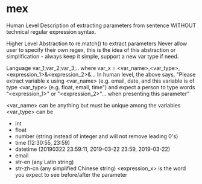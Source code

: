 # mex

Human Level Description of extracting parameters from sentence WITHOUT
technical regular expression syntax.

Higher Level Abstraction to re.match() to extract parameters
Never allow user to specify their own regex, this is the idea of this
abstraction or simplification - always keep it simple, support a new
var type if need.

Language
  var_1;var_2;var_3;..
where
  var_x = <var_name>,<var_type>,<expression_1>&<expression_2>&...
In human level, the above says,
  "Please extract variable x using <var_name> (e.g. email, date,
  and this variable is of type <var_type> (e.g. float, email, time")
  and expect a person to type words "<expression_1>" or "<expression_2>"...
  when presenting this parameter"

<var_name> can be anything but must be unique among the variables
<var_type> can be
   - int
   - float
   - number (string instead of integer and will not remove leading 0's)
   - time (12:30:55, 23:59)
   - datetime (20190322 23:59:11, 2019-03-22 23:59, 2019-03-22)
   - email
   - str-en (any Latin string)
   - str-zh-cn (any simplified Chinese string)
<expression_x> is the word you expect to see before/after the parameter

